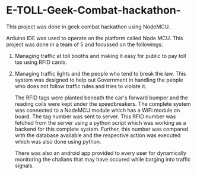 # E-TOLL-Geek-Combat-hackathon-
This project was done in geek combat hackathon using NodeMCU.

Arduino IDE was used to operate on the platform called Node MCU.
This project was done in a team of 5 and focussed on the followings:
1. Managing traffic at toll booths and making it easy for public to pay toll tax using RFID cards.
2. Managing traffic lights and the people who tend to break the law. 
   This system was designed to help out Government in handling the people who does not follow traffic rules and tries to violate it.
   
   The RFID tags were planted beneath the car's forward bumper and the reading coils were kept under the speedbreakers. 
   The complete system was connected to a NodeMCU module which has a WiFi module on board. The tag number was sent to server.
   This RFID number was fetched from the server using a python script which was working as a backend for this complete system.
   Further, this number was compared with the database available and the respective action was executed  which was also done using python.
   
   There was also an android app provided to every user for dynamically monitoring the challans that may have occured while barging into traffic signals.
   
